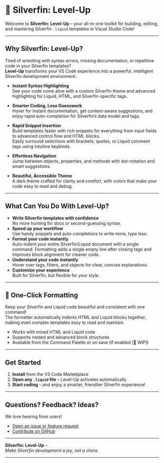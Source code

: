 # 🚀 Silverfin: Level-Up

Welcome to **Silverfin: Level-Up** – your all-in-one toolkit for building, editing, and mastering Silverfin `.liquid` templates in Visual Studio Code!


<!--
---
[![](screenshot-placeholder.png)](screenshot-placeholder.png)
_Screenshots coming soon!_
-->

---

## Why Silverfin: Level-Up?

Tired of wrestling with syntax errors, missing documentation, or repetitive code in your Silverfin templates?  
**Level-Up** transforms your VS Code experience into a powerful, intelligent Silverfin development environment.

- **Instant Syntax Highlighting**  
  See your code come alive with a custom Silverfin theme and advanced highlighting for Liquid, HTML, and Silverfin-specific tags.

- **Smarter Coding, Less Guesswork**  
  Hover for instant documentation, get context-aware suggestions, and enjoy rapid auto-completion for Silverfin’s data model and tags.

- **Rapid Snippet Insertion**  
  Build templates faster with rich snippets for everything from input fields to advanced control flow and HTML blocks.  
  Easily surround selections with brackets, quotes, or Liquid comment tags using intuitive keybinds.

- **Effortless Navigation**  
  Jump between objects, properties, and methods with dot-notation and smart suggestions.

- **Beautiful, Accessible Theme**  
  A dark theme crafted for clarity and comfort, with colors that make your code easy to read and debug.

---

## What Can You Do With Level-Up?

- **Write Silverfin templates with confidence**  
  No more hunting for docs or second-guessing syntax.
- **Speed up your workflow**  
  Use handy snippets and auto-completions to write more, type less.
- **Format your code instantly**  
  Auto-indent your entire Silverfin/Liquid document with a single command. Formatting adds a single empty line after closing tags and improves block alignment for cleaner code.
- **Understand your code instantly**  
  Hover over tags, filters, and objects for clear, concise explanations.
- **Customize your experience**  
  Built for Silverfin, but flexible for your style.

<!--
---

## Coming Soon

_Screenshots and demo GIFs will appear here in version 1.0!_
-->

---

## 🧹 One-Click Formatting

Keep your Silverfin and Liquid code beautiful and consistent with one command!  
The formatter automatically indents HTML and Liquid blocks together, making even complex templates easy to read and maintain.

- Works with mixed HTML and Liquid code
- Supports nested and advanced block structures
- Available from the Command Palette or on save (if enabled [🚧 WIP])

---

## Get Started

1. **Install** from the VS Code Marketplace
2. **Open any `.liquid` file** – Level-Up activates automatically
3. **Start coding** – and enjoy a smarter, friendlier Silverfin experience!

---

## Questions? Feedback? Ideas?

We love hearing from users!  
- [Open an issue or feature request](https://github.com/ahooghe/Silverfin---LvlUp/issues)
- [Contribute on GitHub](https://github.com/ahooghe/Silverfin---LvlUp)

---

**Silverfin: Level-Up** –  
*Make Silverfin development a joy, not a chore.*

---

<!--
[Space for screenshots or GIFs]
-->